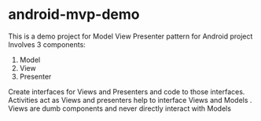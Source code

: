 # android-mvp-demo

This is a demo project for Model View Presenter pattern for Android project
Involves 3 components:
1. Model 
2. View   
3. Presenter

Create interfaces for Views and Presenters and code to those interfaces. Activities act as Views and presenters help to interface Views and Models .
Views are dumb components and never directly interact with Models
